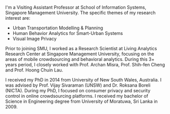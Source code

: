 I'm a Visiting Assistant Professor at School of Information Systems, Singapore Management University. The specific themes of my research interest are:
<ul>
  <li>Urban Transportation Modelling & Planning</li>
  <li>Human Behavior Analytics for Smart-Urban Systems</li>
  <li>Visual Image Privacy</li>
</ul>


Prior to joining SMU, I worked as a Research Scientist at Living Analytics Research Center at Singapore Management University, focusing on the areas of mobile crowdsourcing and behavioral analytics. During this 3+ years period, I closely worked with Prof. Archan Misra, Prof. Shih-fen Cheng and Prof. Hoong Chuin Lau.

I received my PhD in 2014 from University of New South Wales, Australia. I was advised by Prof. Vijay Sivaraman (UNSW) and Dr. Roksana Boreli (NICTA). During my PhD, I focused on consumer privacy and security control in online crowdsourcing platforms. I received my bachelor of Science in Engineering degree from University of Moratuwa, Sri Lanka in 2009. 
